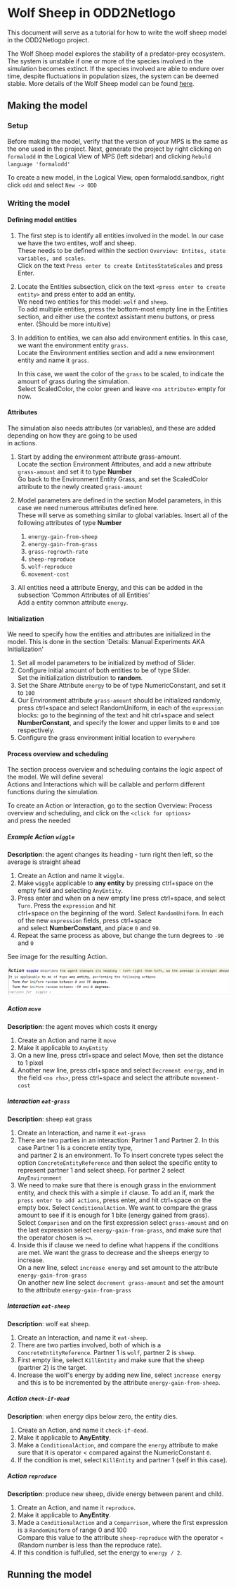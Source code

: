 # Wolf Sheep in ODD2Netlogo
This document will serve as a tutorial for how to write the wolf sheep model in the ODD2Netlogo project. 

The Wolf Sheep model explores the stability of a predator-prey ecosystem. The system is unstable if one or more of the 
species involved in the simulation becomes extinct. If the species involved are able to endure over time, despite 
fluctuations in population sizes, the system can be deemed stable.
More details of the Wolf Sheep model can be found [here](https://ccl.northwestern.edu/netlogo/models/WolfSheepPredation).


## Making the model
### Setup
Before making the model, verify that the version of your MPS is the same as the one used in the project.
Next, generate the project by right clicking on `formalodd` in the Logical View of MPS (left sidebar) 
and clicking `Rebuld language 'formalodd'`

To create a new model, in the Logical View, open formalodd.sandbox, right click `odd` and select `New -> ODD`

### Writing the model
#### Defining model entities
1. The first step  is to identify all entities involved in the model. In our case we have the two entites, wolf and sheep. \
   These needs to be defined within the section `Overview: Entites, state variables, and scales`. \
   Click on the text `Press enter to create EntitesStateScales` and press Enter.
1. Locate the Entities subsection, click on the text `<press enter to create entity>` and press enter to add an entity. \
    We need two entities for this model: `wolf` and `sheep`.\
    To add multiple entities, press the bottom-most empty line in the Entities section, and either use the 
    context assistant menu buttons, or press enter. (Should be more intuitive)

1. In addition to entities, we can also add environment entities. In this case, we want the environment entity `grass`.\
    Locate the Environment entities section and add a new environment entity and name it `grass`. 
    
    In this case, we want the color of the `grass` to be scaled, to indicate the amount of grass during the simulation.\
    Select ScaledColor, the color green and leave `<no attribute>` empty for now.

#### Attributes
The simulation also needs attributes (or variables), and these are added depending on how they are going to be used \
    in actions. 
    
1. Start by adding the environment attribute grass-amount. \
    Locate the section Environment Attributes, and add a new attribute `grass-amount` and set it to type **Number** \
    Go back to the Environment Entity Grass, and set the ScaledColor attribute to the newly created `grass-amount`

1. Model parameters are defined in the section Model parameters, in this case we need numerous attributes defined here. \
These will serve as something similar to global variables. Insert all of the following attributes of type **Number**
    1. `energy-gain-from-sheep`
    1. `energy-gain-from-grass`
    1. `grass-regrowth-rate`
    1. `sheep-reproduce`
    1. `wolf-reproduce`
    1. `movement-cost`
    
1. All entities need a attribute Energy, and this can be added in the subsection 'Common Attributes of all Entities'\
Add a entity common attribute `energy`.
    
    
#### Initialization
We need to specify how the entities and attributes are initialized in the model. This is done in the section 'Details: Manual Experiments AKA Initialization'

1. Set all model parameters to be initialized by method of Slider.
1. Configure initial amount of both entities to be of type Slider. \
Set the initialization distribution to **random**.
1. Set the Share Attribute `energy` to be of type NumericConstant, and set it to `100`
1. Our Environment attribute `grass-amount` should be initialized randomly, press ctrl+space and select RandomUniform,
in each of the `expression` blocks: go to the beginning of the text and hit ctrl+space and select **NumberConstant**, 
and specify the  lower and upper limits to `0` and `100` respectively.
1. Configure the grass environment initial location to `everywhere`

#### Process overview and scheduling
The section process overview and scheduling contains the logic aspect of the model. We will define several  \
Actions and Interactions which will be callable and perform different functions during the simulation.

To create an Action or Interaction, go to the section Overview: Process overview and scheduling, and click on the `<click for options>`\
and press the needed  
##### Example Action `wiggle`
**Description**: the agent changes its heading - turn right then left, so the average is straight ahead

1. Create an Action and name it `wiggle`.
1. Make `wiggle` applicable to **any entity** by pressing ctrl+space on the empty field and selecting `AnyEntity`. 
1. Press enter and when on a new empty line press ctrl+space, and select `Turn`. Press the `expression` and hit \
ctrl+space on the beginning of the word. Select `RandomUniform`. In each of the new `expression` fields, press ctrl+space \
and select  **NumberConstant**, and place `0` and `90`.
1. Repeat the same process as above, but change the turn degrees to `-90` and `0`

See image for the resulting Action.

![Action wiggle implemented in MPS](images/action_wiggle_example.png)

##### Action `move`
**Description**: the agent moves which costs it energy
1. Create an Action and name it `move`
1. Make it applicable to `AnyEntity`
1. On a new line, press ctrl+space and select Move, then set the distance to 1 pixel
1. Another new line, press ctrl+space and select `Decrement energy`, and in the field `<no rhs>`, press ctrl+space and
select the attribute `movement-cost`

##### Interaction `eat-grass`
**Description**: sheep eat grass
1. Create an Interaction, and name it `eat-grass`
1. There are two parties in an interaction: Partner 1 and Partner 2. In this case Partner 1 is a concrete entity type, \
and partner 2 is an environment. To To insert concrete types select the option `ConcreteEntityReference` and then
select the specific entity to represent partner 1 and select sheep. For partner 2 select `AnyEnvironment`
1. We need to make sure that there is enough grass in the enviornment entity, and check this with a simple `if` clause.
To add an if, mark the `press enter to add actions`, press enter, and hit ctrl+space on the empty box. 
Select `ConditionalAction`. We want to compare the grass amount to see if it is enough for 1 bite (energy gained from grass). \
Select `Comparison` and on the first expression select `grass-amount` and on the last expression select `energy-gain-from-grass`, 
and make sure that the operator chosen is `>=`.
1. Inside this if clause we need to define what happens if the conditions are met. We want the grass to decrease and the sheeps energy to increase.\
On a new line, select  `increase energy` and set amount to the attribute `energy-gain-from-grass` \
On another new line select  `decrement grass-amount` and set the amount to the attribute `energy-gain-from-grass` 

##### Interaction `eat-sheep`
**Description**: wolf eat sheep.
1. Create an Interaction, and name it `eat-sheep`.
1. There are two parties involved, both of which is a `ConcreteEntityReference`. Partner 1 is `wolf`, partner 2 is `sheep`.
1. First empty line, select `KillEntity` and make sure that the sheep (partner 2) is the target.
1. Increase the wolf's energy by adding new line, select `increase energy` and this is to be incremented by 
the attribute `energy-gain-from-sheep`.

##### Action `check-if-dead`
**Description**: when energy dips below zero, the entity dies.
1. Create an Action, and name it `check-if-dead`.
1. Make it applicable to **AnyEntity**.
1. Make a `ConditionalAction`, and compare the `energy` attribute to make sure that it is operator < compared 
against the NumericConstant `0`.
1. If the condition is met, select `KillEntity` and partner 1 (self in this case).

##### Action `reproduce`
**Description**: produce new sheep, divide energy between parent and child.
1.  Create an Action, and name it `reproduce`.
1. Make it applicable to **AnyEntity**.
1. Made a `ConditionalAction` and a `Comparrison`, where the first expression is a `RandomUniform` of range 0 and 100\
Compare this value to the attribute `sheep-reproduce` with the operator `<` (Random number is less than the reproduce rate).
1. If this condition is fulfulled, set the energy to `energy / 2`.


## Running the model

